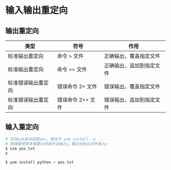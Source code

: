 # 输入输出重定向



## 输出重定向

| 类型               | 符号              | 作用                     |
| ------------------ | ----------------- | ------------------------ |
| 标准输出重定向     | 命令 > 文件       | 正确输出，覆盖指定文件   |
| 标准输出重定向     | 命令 >> 文件      | 正确输出，追加到指定文件 |
| 标准错误输出重定向 | 错误命令 2> 文件  | 错误输出，覆盖指定文件   |
| 标准错误输出重定向 | 错误命令 2>> 文件 | 错误输出，追加到指定文件 |



## 输入重定向

```bash
# 实现yum自动回答yes，相当于 yum install -y ....
# 原理是把原本需要从终端手动输入y,重定向到从文件输入y
$ vim yes.txt
y

$ yum install python < yes.txt
```


